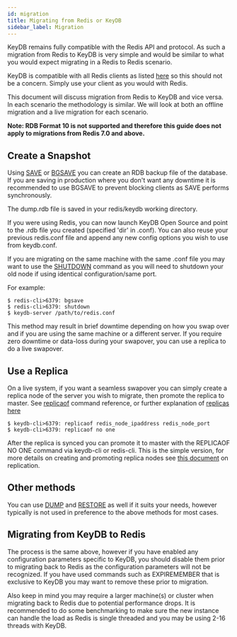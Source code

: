 ```yaml
---
id: migration
title: Migrating from Redis or KeyDB
sidebar_label: Migration
---
```



KeyDB remains fully compatible with the Redis API and protocol. As such a migration from Redis to KeyDB is very simple and would be similar to what you would expect migrating in a Redis to Redis scenario. 

KeyDB is compatible with all Redis clients as listed [here](https://redis.io/clients) so this should not be a concern. Simply use your client as you would with Redis.

This document will discuss migration from Redis to KeyDB and vice versa. In each scenario the methodology is similar. We will look at both an offline migration and a live migration for each scenario.

**Note: RDB Format 10 is not supported and therefore this guide does not apply to migrations from Redis 7.0 and above.**

## Create a Snapshot

Using [SAVE](https://docs.keydb.dev/docs/commands/#save) or [BGSAVE](https://docs.keydb.dev/docs/commands/#bgsave) you can create an RDB backup file of the database. If you are saving in production where you don't want any downtime it is recommended to use BGSAVE to prevent blocking clients as SAVE performs synchronously.

The dump.rdb file is saved in your redis/keydb working directory.

If you were using Redis, you can now launch KeyDB Open Source and point to the .rdb file you created (specified 'dir' in .conf). You can also reuse your previous redis.conf file and append any new config options you wish to use from keydb.conf.

If you are migrating on the same machine with the same .conf file you may want to use the [SHUTDOWN](https://docs.keydb.dev/docs/commands/#shutdown) command as you will need to shutdown your old node if using identical configuration/same port.

For example:
```
$ redis-cli>6379: bgsave
$ redis-cli>6379: shutdown
$ keydb-server /path/to/redis.conf
```
This method may result in brief downtime depending on how you swap over and if you are using the same machine or a different server. If you require zero downtime or data-loss during your swapover, you can use a replica to do a live swapover.

## Use a Replica

On a live system, if you want a seamless swapover you can simply create a replica node of the server you wish to migrate, then promote the replica to master. 
See [replicaof](https://docs.keydb.dev/docs/commands/#replicaof) command reference, or further explanation of [replicas here](https://docs.keydb.dev/docs/replication/)
```
$ keydb-cli>6379: replicaof redis_node_ipaddress redis_node_port
$ keydb-cli>6379: replicaof no one
```
After the replica is synced you can promote it to master with the REPLICAOF NO ONE command via keydb-cli or redis-cli. This is the simple version, for more details on creating and promoting replica nodes see [this document](https://docs.keydb.dev/docs/replication/) on replication.

## Other methods

You can use [DUMP](https://docs.keydb.dev/docs/commands/#dump) and [RESTORE](https://docs.keydb.dev/docs/commands/#dump) as well if it suits your needs, however typically is not used in preference to the above methods for most cases.


## Migrating from KeyDB to Redis

The process is the same above, however if you have enabled any configuration parameters specific to KeyDB, you should disable them prior to migrating back to Redis as the configuration parameters will not be recognized. If you have used commands such as EXPIREMEMBER that is exclusive to KeyDB you may want to remove these prior to migration.

Also keep in mind you may require a larger machine(s) or cluster when migrating back to Redis due to potential performance drops. It is recommended to do some benchmarking to make sure the new instance can handle the load as Redis is single threaded and you may be using 2-16 threads with KeyDB. 

